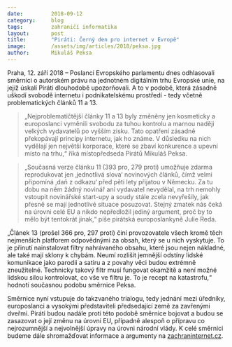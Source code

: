 ```yaml
---
date:         2018-09-12
category:     blog
tags:         zahraničí informatika
layout:       post
title:        "Piráti: Černý den pro internet v Evropě"
image:        /assets/img/articles/2018/peksa.jpg
author:       Mikuláš Peksa
---
```


Praha, 12. září 2018 – Poslanci Evropského parlamentu dnes odhlasovali směrnici o autorském právu na jednotném digitálním trhu Evropské unie, na jejíž úskalí Piráti dlouhodobě upozorňovali. A to v podobě, která zásadně uškodí svobodě internetu i podnikatelskému prostředí - tedy včetně problematických článků 11 a 13. 

> „Nejproblematičtější články 11 a 13 byly změněny jen kosmeticky a europoslanci vyměnili svobodu za tuhou kontrolu a marnou naději velkých vydavatelů po vyšším zisku. Tato opatření zásadně překopávají principy internetu, jak ho známe. V důsledku na nich vydělají jen největší korporace, které se zbaví konkurence a upevní místo na trhu,“ říká místopředseda Pirátů Mikuláš Peksa.

> „Současná verze článku 11 (393 pro, 279 proti) umožňuje zdarma reprodukovat jen ‚jednotlivá slova‘ novinových článků, čímž velmi připomíná ‚daň z odkazu‘ před pěti lety přijatou v Německu. Za tu dobu na něm žádný novinář ani vydavatel nevydělal, na trh nemohly vstoupit novinářské start-upy a soudy stále zcela nevyřešily, jak přesně se mají jednotlivé situace posuzovat. Stejný zmatek nás čeká na úrovni celé EU a nikdo nepředložil jediný argument, proč by to mělo být tentokrát jinak,“ píše pirátská europoslankyně Julie Reda. 

„Článek 13 (prošel 366 pro, 297 proti) činí provozovatele všech kromě těch nejmenších platforem odpovědnými za obsah, který se u nich vyskytuje. To je přinutí nainstalovat filtry nahrávaného obsahu, které jsou nejen nákladné, ale také mají sklony k chybám. Neumí rozlišit jemnější odstíny lidské komunikace jako parodii a satiru a z povahy věci budou extrémně zneužitelné. Technicky takový filtr musí fungovat okamžitě a není možné lidskou silou kontrolovat, co vše ve filtru je. To je recept na katastrofu,“ hodnotí současnou podobu směrnice Peksa.

Směrnice nyní vstupuje do takzvaného trialogu, tedy jednání mezi úředníky, europoslanci a vysokými představiteli předsedající země za zavřenými dveřmi. Piráti budou nadále proti této podobě směrnice bojovat a budou se zasazovat o její změnu na úrovni EU, případně alespoň o přípravu co nejrozumnější a nejvolnější úpravy na úrovni národní vlády. K celé směrnici budeme dále shromažďovat informace a argumenty na [zachraninternet.cz](https://zachraninternet.cz/). 
